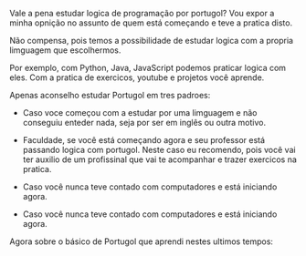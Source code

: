 Vale a pena estudar logica de programação por portugol? Vou expor a minha opnição no assunto de quem está começando e teve a pratica disto.

Não compensa, pois temos a possibilidade de estudar logica com a propria limguagem que escolhermos.

Por exemplo, com Python, Java, JavaScript podemos praticar logica com eles. Com a pratica de exercicos, youtube e projetos você aprende.

Apenas aconselho estudar Portugol em tres padroes:

* Caso voce começou com a estudar por uma limguagem e não conseguiu enteder nada, seja por ser em inglês ou outra motivo.

* Faculdade, se você está começando agora e seu professor está passando logica com portugol. Neste caso eu recomendo, pois você vai ter auxilio de um profissinal que vai te acompanhar e trazer exercicos na pratica.

* Caso você nunca teve contado com computadores e está iniciando agora.

* Caso você nunca teve contado com computadores e está iniciando agora.



Agora sobre o básico de Portugol que aprendi nestes ultimos tempos:
